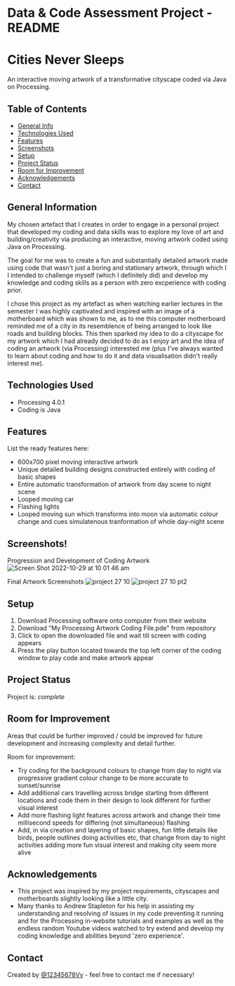 # Data & Code Assessment Project - README

# Cities Never Sleeps
An interactive moving artwork of a transformative cityscape coded via Java on Processing.

## Table of Contents
* [General Info](#general-information)
* [Technologies Used](#technologies-used)
* [Features](#features)
* [Screenshots](#screenshots)
* [Setup](#setup)
* [Project Status](#project-status)
* [Room for Improvement](#room-for-improvement)
* [Acknowledgements](#acknowledgements)
* [Contact](#contact)



## General Information
My chosen artefact that I creates in order to engage in a personal project that developed my coding and data skills was to explore my love of art and building/creativity via producing an interactive, moving artwork coded using Java on Processing. 

The goal for me was to create a fun and substantially detailed artwork made using code that wasn't just a boring and stationary artwork, through which I I intended to challenge myself (which I definitely did) and develop my knowledge and coding skills as a person with zero excperience with coding prior. 

I chose this project as my artefact as when watching earlier lectures in the semester I was highly captivated and inspired with an image of a motherboard which was shown to me, as to me this computer motherboard reminded me of a city in its resemblence of being arranged to look like roads and building blocks. This then sparked my idea to do a cityscape for my artwork which I had already decided to do as I enjoy art and the idea of coding an artwork (via Processing) interested me (plus I've always wanted to learn about coding and how to do it and data visualisation didn't really interest me).



## Technologies Used
- Processing 4.0.1
- Coding is Java


## Features
List the ready features here:
- 600x700 pixel moving interactive artwork
- Unique detailed building designs constructed entirely with coding of basic shapes
- Entire automatic transformation of artwork from day scene to night scene
- Looped moving car
- Flashing lights
- Looped moving sun which transforms into moon via automatic colour change and cues simulatenous tranformation of whole day-night scene


## Screenshots!
Progression and Development of Coding Artwork
![Screen Shot 2022-10-29 at 10 01 46 am](https://user-images.githubusercontent.com/116043917/198748409-6017944f-90cd-4204-bf33-6eaff7693d4a.png)


Final Artwork Screenshots
![project 27 10](https://user-images.githubusercontent.com/116043917/198741829-0a5d52fd-2c41-4c24-b68c-f25533ee6915.png)
![project 27 10 pt2](https://user-images.githubusercontent.com/116043917/198741838-314dd89b-4c06-4e02-8211-1653fecf8886.png)


## Setup

1. Download Processing software onto computer from their website
2. Download "My Processing Artwork Coding File.pde" from repository 
3. Click to open the downloaded file and wait till screen with coding appears
4. Press the play button located towards the top left corner of the coding window to play code and make artwork appear


## Project Status
Project is:  _complete_ 


## Room for Improvement
Areas that could be further improved / could be improved for future development and increasing complexity and detail further.

Room for improvement:
- Try coding for the background colours to change from day to night via progressive gradient colour change to be more accurate to sunset/sunrise
- Add additional cars travelling across bridge starting from different locations and code them in their design to look different for further visual interest
- Add more flashing light features across artwork and change their time millisecond speeds for differing (not simultaneous) flashing
- Add, in via creation and layering of basic shapes, fun little details like birds, people outlines doing activities etc, that change from day to night activities adding more fun visual interest and making city seem more alive


## Acknowledgements
- This project was inspired by my project requirements, cityscapes and motherboards slightly looking like a little city.
- Many thanks to Andrew Stapleton for his help in assisting my understanding and resolving of issues in my code preventing it running and for the Processing in-website tutorials and examples as well as the endless random Youtube videos watched to try extend and develop my coding knowledge and abilities beyond 'zero experience'.


## Contact
Created by [@12345678Vv](vanessa.radovan@student.uts.edu.au) - feel free to contact me if necessary!


